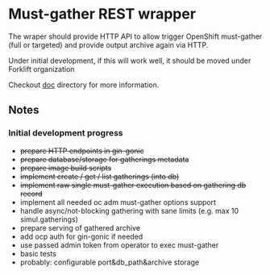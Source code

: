 # Must-gather REST wrapper

The wraper should provide HTTP API to allow trigger OpenShift must-gather (full or targeted) and provide output archive again via HTTP.

Under initial development, if this will work well, it should be moved under Forklift organization

Checkout [doc](doc/README.md) directory for more information.

## Notes

### Initial development progress

- <del>prepare HTTP endpoints in gin-gonic</del>
- <del>prepare database/storage for gatherings metadata</del>
- <del>prepare image build scripts</del>
- <del>implement create / get / list gatherings (into db)</del>
- <del>implement raw single must-gather execution based on gathering db record</del>
- implement all needed oc adm must-gather options support
- handle async/not-blocking gathering with sane limits (e.g. max 10 simul.gatherings)
- prepare serving of gathered archive
- add ocp auth for gin-gonic if needed
- use passed admin token from operator to exec must-gather
- basic tests
- probably: configurable port&db_path&archive storage
